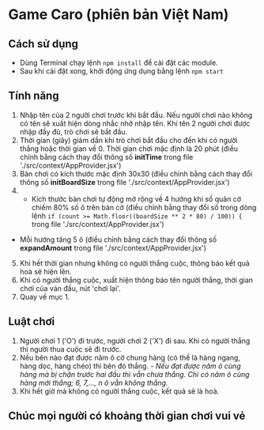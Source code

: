 # Game Caro (phiên bản Việt Nam)

## Cách sử dụng
- Dùng Terminal chạy lệnh `npm install` để cài đặt các module.
- Sau khi cài đặt xong, khởi động ứng dụng bằng lệnh `npm start`

## Tính năng
1. Nhập tên của 2 người chơi trước khi bắt đầu. Nếu người chơi nào không có tên sẽ xuất hiện dòng nhắc nhở nhập tên. Khi tên 2 người chơi được nhập đầy đủ, trò chơi sẽ bắt đầu.
2. Thời gian (giây) giảm dần khi trò chơi bắt đầu cho đến khi có người thắng hoặc thời gian về 0. Thời gian chơi mặc định là 20 phút (điều chỉnh bằng cách thay đổi thông số **initTime** trong file './src/context/AppProvider.jsx')
3. Bàn chơi có kích thước mặc định 30x30 (điều chỉnh bằng cách thay đổi thông số **initBoardSize** trong file './src/context/AppProvider.jsx')
4. - Kích thước bàn chơi tự động mở rộng về 4 hướng khi số quân cờ chiếm 80% số ô trên bàn cờ (điều chỉnh bằng thay đổi số trong dòng lệnh `if (count >= Math.floor((boardSize ** 2 * 80) / 100)) {` trong file './src/context/AppProvider.jsx')
- Mỗi hướng tăng 5 ô (điều chỉnh bằng cách thay đổi thông số **expandAmount** trong file './src/context/AppProvider.jsx')
5. Khi hết thời gian nhưng không có người thắng cuộc, thông báo kết quả hoà sẽ hiện lên.
6. Khi có người thắng cuộc, xuất hiện thông báo tên người thắng, thời gian chơi của ván đấu, nút 'chơi lại'.
7. Quay về mục 1.

## Luật chơi
1. Người chơi 1 ('O') đi trước, người chơi 2 ('X') đi sau. Khi có người thắng thì người thua cuộc sẽ đi trước.
2. Nếu bên nào đạt được năm ô cờ chung hàng (có thể là hàng ngang, hàng dọc, hàng chéo) thì bên đó thắng.
*- Nếu đạt được năm ô cùng hàng mà bị chặn trước hai đầu thì vẫn chưa thắng. Chỉ có năm ô cùng hàng mới thắng; 6, 7,..., n ô vẫn không thắng.*
3. Khi hết giờ mà không có người thắng cuộc, kết quả sẽ là hoà.

## Chúc mọi người có khoảng thời gian chơi vui vẻ
